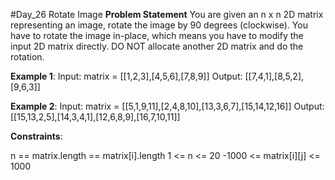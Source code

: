 #Day_26 Rotate Image
**Problem Statement**
You are given an n x n 2D matrix representing an image, rotate the image by 90 degrees (clockwise).
You have to rotate the image in-place, which means you have to modify the input 2D matrix directly. DO NOT allocate another 2D matrix and do the rotation.


**Example 1**:
Input: matrix = [[1,2,3],[4,5,6],[7,8,9]]
Output: [[7,4,1],[8,5,2],[9,6,3]]

**Example 2**:
Input: matrix = [[5,1,9,11],[2,4,8,10],[13,3,6,7],[15,14,12,16]]
Output: [[15,13,2,5],[14,3,4,1],[12,6,8,9],[16,7,10,11]]
 
**Constraints**:

n == matrix.length == matrix[i].length
1 <= n <= 20
-1000 <= matrix[i][j] <= 1000